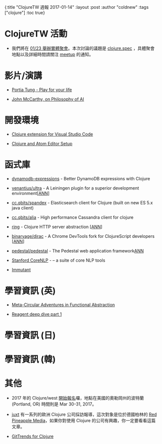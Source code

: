 {:title "ClojureTW 週報 2017-01-14"
:layout :post
:author "coldnew"
:tags  ["clojure"]
:toc true}

# ClojureTW 活動

* 我們將在 [01/23 舉辦實體聚會](https://www.meetup.com/Clojure-tw/events/236234639/)。本次討論的議題是 [clojure.spec](http://clojure.org/about/spec) ，具體聚會地點以及詳細時間請關注 [meetup](https://www.meetup.com/Clojure-tw/events/236234639/) 的通知。

# 影片/演講

* [Portia Tung - Play for your life](https://juxt.pro/blog/posts/XT16-portia-tung.html)

* [John McCarthy, on Philosophy of AI](https://www.youtube.com/watch?v=K13_sWm_gZw)

# 開發環境

* [Clojure extension for Visual Studio Code](https://marketplace.visualstudio.com/items?itemName=avli.clojure)

* [Clojure and Atom Editor Setup](https://lemmings.io/clojure-and-atom-editor-setup-40f8f09237b4#.drqeyhba2)

# 函式庫
* [dynamodb-expressions](https://github.com/brabster/dynamodb-expressions) - Better DynamoDB expressions with Clojure
* [venantius/ultra](https://github.com/venantius/ultra) - A Leiningen plugin for a superior development environment[[ANN](https://github.com/venantius/ultra/releases/tag/v0.5.1)]
* [cc.qbits/spandex](https://github.com/mpenet/spandex) - Elasticsearch client for Clojure (built on new ES 5.x java client)
* [cc.qbits/alia](https://github.com/mpenet/alia) - High performance Cassandra client for clojure
* [ring](https://github.com/ring-clojure/ring) - Clojure HTTP server abstraction [[ANN](https://groups.google.com/forum/#!topic/clojure/YDrKBV26rnA)]
* [binaryage/dirac](https://github.com/binaryage/dirac) - A Chrome DevTools fork for ClojureScript developers [[ANN](https://github.com/binaryage/dirac/releases/tag/v1.0.0)]

* [pedestal/pedestal](https://github.com/pedestal/pedestal) - The Pedestal web application framework[ANN](https://github.com/pedestal/pedestal/releases/tag/0.5.2)

* [Stanford CoreNLP](http://stanfordnlp.github.io/CoreNLP/) -  – a suite of core NLP tools

* [Immutant](http://immutant.org/news/2017/01/12/announcing-2-1-6/)

# 學習資訊 (英)

* [Meta-Circular Adventures in Functional Abstraction](https://chriskohlhepp.wordpress.com/functional-programming-section/metacircular-adventures-in-functional-abstraction-challenging-clojure-in-common-lisp/)

* [Reagent deep dive part 1](http://timothypratley.blogspot.tw/2017/01/reagent-deep-dive-part-1.html)

# 學習資訊 (日)


# 學習資訊 (韓)


# 其他

* 2017 年的 Clojure/west [開始報名](http://2017.clojurewest.org/)囉，地點在美國的奧勒岡州的波特蘭 (Portland, OR) 時間則是 Mar 30-31, 2017。

* [juxt](https://juxt.pro) 有一系列的歐洲 Clojure 公司採訪報導，這次對象是位於德國柏林的 [Red Pineapple Media](https://juxt.pro/blog/posts/clojure-in-red-pineapple-media.html)，如果你對使用 Clojure 的公司有興趣，你一定要看看這篇文章。

* [GitTrends for Clojure](http://gittrends.io/#/explore?page=1&language=Clojure&domain=All&growth=All)